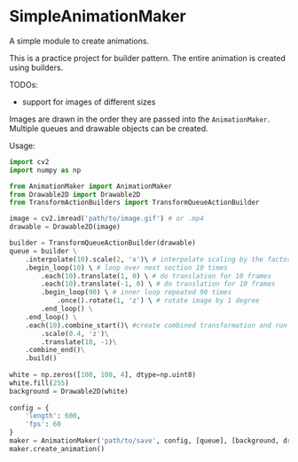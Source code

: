 # SimpleAnimationMaker
A simple module to create animations.

This is a practice project for builder pattern. The entire animation is created using builders.

TODOs: 
* support for images of different sizes

Images are drawn in the order they are passed into the `AnimationMaker`. Multiple queues and drawable objects can be created.

Usage:
```python
import cv2
import numpy as np

from AnimationMaker import AnimationMaker
from Drawable2D import Drawable2D
from TransformActionBuilders import TransformQueueActionBuilder

image = cv2.imread('path/to/image.gif') # or .mp4
drawable = Drawable2D(image)

builder = TransformQueueActionBuilder(drawable)
queue = builder \
    .interpolate(10).scale(2, 'x')\ # interpolate scaling by the factor of 2 over 10 frames
    .begin_loop(10) \ # loop over next section 10 times
        .each(10).translate(1, 0) \ # do translation for 10 frames
        .each(10).translate(-1, 0) \ # do translation for 10 frames
        .begin_loop(90) \ # inner loop repeated 90 times
            .once().rotate(1, 'z') \ # rotate image by 1 degree
        .end_loop() \
    .end_loop() \
    .each(10).combine_start()\ #create combined transformation and run it 10 times
        .scale(0.4, 'z')\
        .translate(10, -1)\
    .combine_end()\
    .build()
    
white = np.zeros([100, 100, 4], dtype=np.uint8)
white.fill(255)
background = Drawable2D(white)
    
config = {
    'length': 600,
    'fps': 60
}
maker = AnimationMaker('path/to/save', config, [queue], [background, drawable])
maker.create_animation()
```
